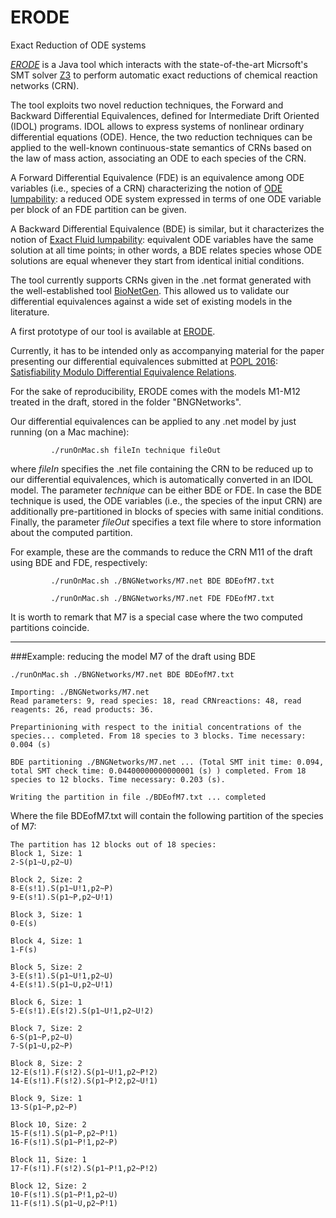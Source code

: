 # ERODE
Exact Reduction of ODE systems

_*[ERODE](https://copy.com/tmextXxmbJ32ZIGW)*_ is a Java tool which interacts with the state-of-the-art Micrsoft's SMT solver [Z3](https://github.com/Z3Prover/z3) to perform automatic exact reductions of chemical reaction networks (CRN).

The tool exploits two novel reduction techniques, the Forward and Backward Differential Equivalences, defined for Intermediate Drift Oriented (IDOL) programs. IDOL allows to express systems of nonlinear ordinary differential equations (ODE). Hence, the two reduction techniques can be applied to the well-known continuous-state semantics of CRNs based on the law of mass action, associating an ODE to each species of the CRN. 

A Forward Differential Equivalence (FDE) is an equivalence among ODE variables (i.e., species of a CRN) characterizing the notion of [ODE lumpability](http://epubs.siam.org/doi/abs/10.1137/S0036139995293294?journalCode=smjmap): a reduced ODE system expressed in terms of one ODE variable per block of an FDE partition can be given. 

A Backward Differential Equivalence (BDE) is similar, but it characterizes the notion of [Exact Fluid lumpability](http://link.springer.com/chapter/10.1007%2F978-3-642-32940-1_27): equivalent ODE variables have the same solution at all time points; in other words, a BDE relates species whose ODE solutions are equal whenever they start from identical initial conditions. 

The tool currently supports CRNs given in the .net format generated with the well-established tool [BioNetGen](http://www.bionetgen.org/index.php/Main_Page). This allowed us to validate our differential equivalences against a wide set of existing models in the literature.

A first prototype of our tool is available at [ERODE](https://copy.com/tmextXxmbJ32ZIGW). 

Currently, it has to be intended only as accompanying material for the paper presenting our differential equivalences submitted at [POPL 2016](http://conf.researchr.org/home/POPL-2016): [Satisfiability Modulo Differential Equivalence Relations](https://www.dropbox.com/s/005svfue6eozle8/z3-popl16.pdf?dl=0).

For the sake of reproducibility, ERODE comes with the models M1-M12 treated in the draft, stored in the folder "BNGNetworks".

Our differential equivalences can be applied to any .net model by just running (on a Mac machine):

```
         ./runOnMac.sh fileIn technique fileOut
```

where *fileIn* specifies the .net file containing the CRN to be reduced up to our differential equivalences, which is automatically converted in an IDOL model. The parameter *technique* can be either BDE or FDE. In case the BDE technique is used, the ODE variables (i.e., the species of the input CRN) are additionally pre-partitioned in blocks of species with same initial conditions. Finally, the parameter *fileOut* specifies a text file where to store information about the computed partition.

For example, these are the commands to reduce the CRN M11 of the draft using BDE and FDE, respectively:

```
         ./runOnMac.sh ./BNGNetworks/M7.net BDE BDEofM7.txt

         ./runOnMac.sh ./BNGNetworks/M7.net FDE FDEofM7.txt
```

It is worth to remark that M7 is a special case where the two computed partitions coincide.

----
###Example: reducing the model M7 of the draft using BDE


```
./runOnMac.sh ./BNGNetworks/M7.net BDE BDEofM7.txt

Importing: ./BNGNetworks/M7.net
Read parameters: 9, read species: 18, read CRNreactions: 48, read reagents: 26, read products: 36. 

Prepartinioning with respect to the initial concentrations of the species... completed. From 18 species to 3 blocks. Time necessary: 0.004 (s)

BDE partitioning ./BNGNetworks/M7.net ... (Total SMT init time: 0.094, total SMT check time: 0.04400000000000001 (s) ) completed. From 18 species to 12 blocks. Time necessary: 0.203 (s).

Writing the partition in file ./BDEofM7.txt ... completed
```

Where the file BDEofM7.txt will contain the following partition of the species of M7:
```
The partition has 12 blocks out of 18 species:
Block 1, Size: 1
2-S(p1~U,p2~U) 

Block 2, Size: 2
8-E(s!1).S(p1~U!1,p2~P) 
9-E(s!1).S(p1~P,p2~U!1) 

Block 3, Size: 1
0-E(s) 

Block 4, Size: 1
1-F(s) 

Block 5, Size: 2
3-E(s!1).S(p1~U!1,p2~U) 
4-E(s!1).S(p1~U,p2~U!1) 

Block 6, Size: 1
5-E(s!1).E(s!2).S(p1~U!1,p2~U!2) 

Block 7, Size: 2
6-S(p1~P,p2~U) 
7-S(p1~U,p2~P) 

Block 8, Size: 2
12-E(s!1).F(s!2).S(p1~U!1,p2~P!2) 
14-E(s!1).F(s!2).S(p1~P!2,p2~U!1) 

Block 9, Size: 1
13-S(p1~P,p2~P) 

Block 10, Size: 2
15-F(s!1).S(p1~P,p2~P!1) 
16-F(s!1).S(p1~P!1,p2~P) 

Block 11, Size: 1
17-F(s!1).F(s!2).S(p1~P!1,p2~P!2) 

Block 12, Size: 2
10-F(s!1).S(p1~P!1,p2~U) 
11-F(s!1).S(p1~U,p2~P!1) 
```
